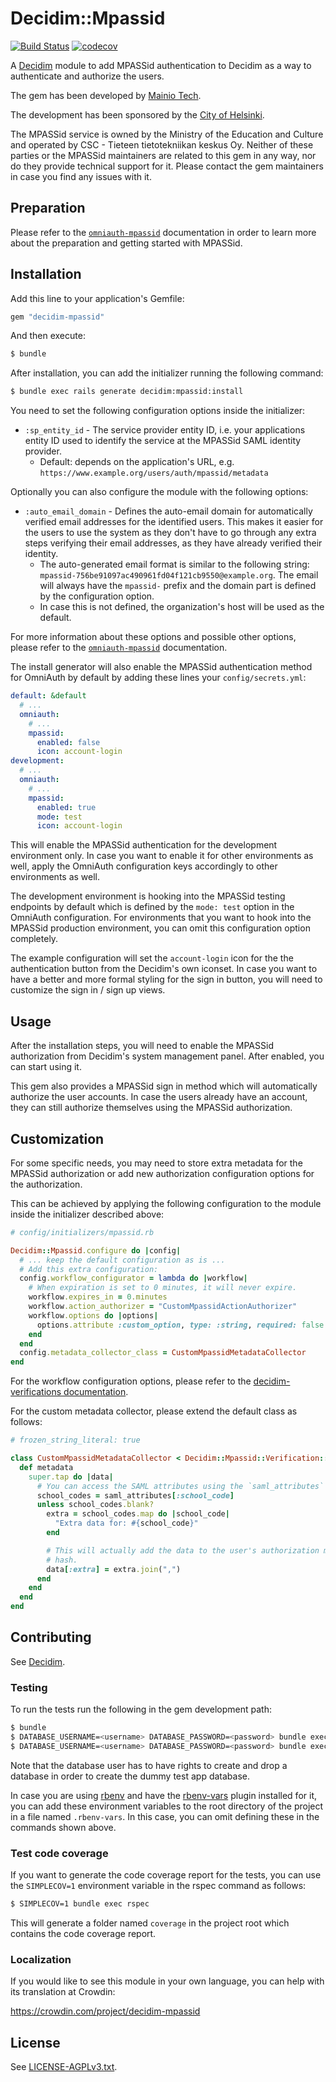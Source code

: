 # Decidim::Mpassid

[![Build Status](https://github.com/mainio/decidim-module-mpassid/actions/workflows/ci_mpassid.yml/badge.svg)](https://github.com/mainio/decidim-module-mpassid/actions)
[![codecov](https://codecov.io/gh/mainio/decidim-module-mpassid/branch/master/graph/badge.svg)](https://codecov.io/gh/mainio/decidim-module-mpassid)

A [Decidim](https://github.com/decidim/decidim) module to add MPASSid
authentication to Decidim as a way to authenticate and authorize the users.

The gem has been developed by [Mainio Tech](https://www.mainiotech.fi/).

The development has been sponsored by the
[City of Helsinki](https://www.hel.fi/).

The MPASSid service is owned by the Ministry of the Education and Culture and
operated by CSC - Tieteen tietotekniikan keskus Oy. Neither of these parties or
the MPASSid maintainers are related to this gem in any way, nor do they provide
technical support for it. Please contact the gem maintainers in case you find
any issues with it.

## Preparation

Please refer to the
[`omniauth-mpassid`](https://github.com/mainio/omniauth-mpassid) documentation
in order to learn more about the preparation and getting started with MPASSid.

## Installation

Add this line to your application's Gemfile:

```ruby
gem "decidim-mpassid"
```

And then execute:

```bash
$ bundle
```

After installation, you can add the initializer running the following command:

```bash
$ bundle exec rails generate decidim:mpassid:install
```

You need to set the following configuration options inside the initializer:

- `:sp_entity_id` - The service provider entity ID, i.e. your applications
  entity ID used to identify the service at the MPASSid SAML identity provider.
  * Default: depends on the application's URL, e.g.
    `https://www.example.org/users/auth/mpassid/metadata`

Optionally you can also configure the module with the following options:

- `:auto_email_domain` - Defines the auto-email domain for automatically
  verified email addresses for the identified users. This makes it easier for
  the users to use the system as they don't have to go through any extra steps
  verifying their email addresses, as they have already verified their identity.
  * The auto-generated email format is similar to the following string:
    `mpassid-756be91097ac490961fd04f121cb9550@example.org`. The email will
    always have the `mpassid-` prefix and the domain part is defined by the
    configuration option.
  * In case this is not defined, the organization's host will be used as the
    default.

For more information about these options and possible other options, please
refer to the [`omniauth-mpassid`](https://github.com/mainio/omniauth-mpassid)
documentation.

The install generator will also enable the MPASSid authentication method for
OmniAuth by default by adding these lines your `config/secrets.yml`:

```yml
default: &default
  # ...
  omniauth:
    # ...
    mpassid:
      enabled: false
      icon: account-login
development:
  # ...
  omniauth:
    # ...
    mpassid:
      enabled: true
      mode: test
      icon: account-login
```

This will enable the MPASSid authentication for the development environment
only. In case you want to enable it for other environments as well, apply the
OmniAuth configuration keys accordingly to other environments as well.

The development environment is hooking into the MPASSid testing endpoints by
default which is defined by the `mode: test` option in the OmniAuth
configuration. For environments that you want to hook into the MPASSid
production environment, you can omit this configuration option completely.

The example configuration will set the `account-login` icon for the the
authentication button from the Decidim's own iconset. In case you want to have a
better and more formal styling for the sign in button, you will need to
customize the sign in / sign up views.

## Usage

After the installation steps, you will need to enable the MPASSid authorization
from Decidim's system management panel. After enabled, you can start using it.

This gem also provides a MPASSid sign in method which will automatically
authorize the user accounts. In case the users already have an account, they
can still authorize themselves using the MPASSid authorization.

## Customization

For some specific needs, you may need to store extra metadata for the MPASSid
authorization or add new authorization configuration options for the
authorization.

This can be achieved by applying the following configuration to the module
inside the initializer described above:

```ruby
# config/initializers/mpassid.rb

Decidim::Mpassid.configure do |config|
  # ... keep the default configuration as is ...
  # Add this extra configuration:
  config.workflow_configurator = lambda do |workflow|
    # When expiration is set to 0 minutes, it will never expire.
    workflow.expires_in = 0.minutes
    workflow.action_authorizer = "CustomMpassidActionAuthorizer"
    workflow.options do |options|
      options.attribute :custom_option, type: :string, required: false
    end
  end
  config.metadata_collector_class = CustomMpassidMetadataCollector
end
```

For the workflow configuration options, please refer to the
[decidim-verifications documentation](https://github.com/decidim/decidim/tree/master/decidim-verifications).

For the custom metadata collector, please extend the default class as follows:

```ruby
# frozen_string_literal: true

class CustomMpassidMetadataCollector < Decidim::Mpassid::Verification::MetadataCollector
  def metadata
    super.tap do |data|
      # You can access the SAML attributes using the `saml_attributes` accessor:
      school_codes = saml_attributes[:school_code]
      unless school_codes.blank?
        extra = school_codes.map do |school_code|
          "Extra data for: #{school_code}"
        end

        # This will actually add the data to the user's authorization metadata
        # hash.
        data[:extra] = extra.join(",")
      end
    end
  end
end
```

## Contributing

See [Decidim](https://github.com/decidim/decidim).

### Testing

To run the tests run the following in the gem development path:

```bash
$ bundle
$ DATABASE_USERNAME=<username> DATABASE_PASSWORD=<password> bundle exec rake test_app
$ DATABASE_USERNAME=<username> DATABASE_PASSWORD=<password> bundle exec rspec
```

Note that the database user has to have rights to create and drop a database in
order to create the dummy test app database.

In case you are using [rbenv](https://github.com/rbenv/rbenv) and have the
[rbenv-vars](https://github.com/rbenv/rbenv-vars) plugin installed for it, you
can add these environment variables to the root directory of the project in a
file named `.rbenv-vars`. In this case, you can omit defining these in the
commands shown above.

### Test code coverage

If you want to generate the code coverage report for the tests, you can use
the `SIMPLECOV=1` environment variable in the rspec command as follows:

```bash
$ SIMPLECOV=1 bundle exec rspec
```

This will generate a folder named `coverage` in the project root which contains
the code coverage report.

### Localization

If you would like to see this module in your own language, you can help with its
translation at Crowdin:

https://crowdin.com/project/decidim-mpassid

## License

See [LICENSE-AGPLv3.txt](LICENSE-AGPLv3.txt).
